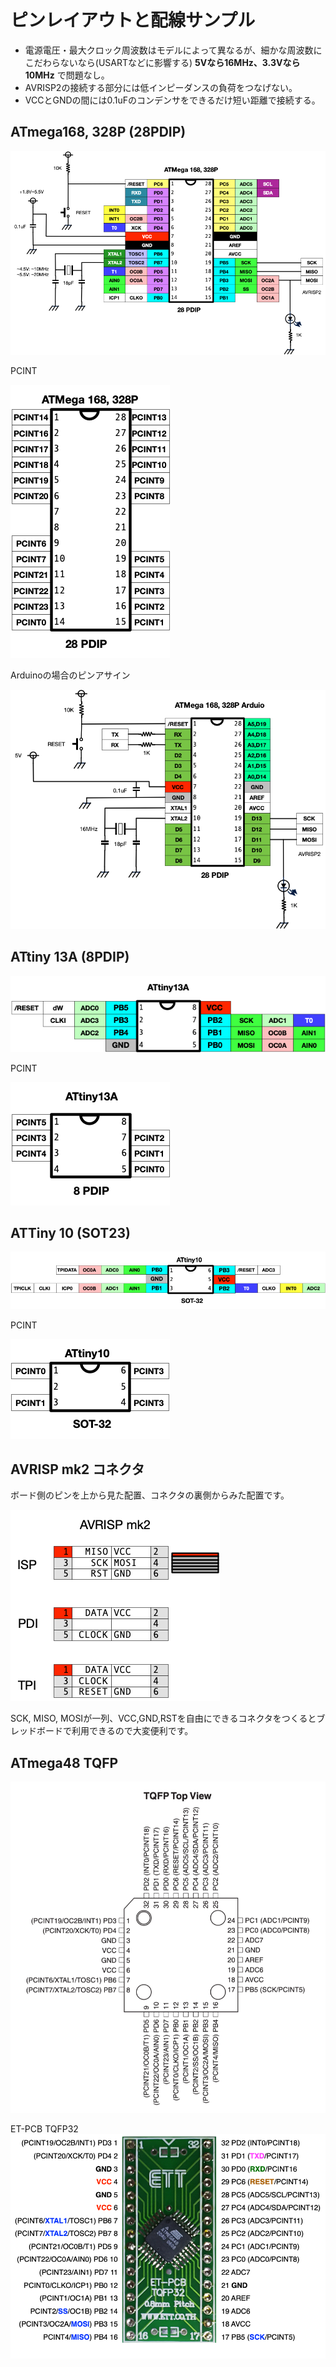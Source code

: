 # ピンレイアウトと配線サンプル

* 電源電圧・最大クロック周波数はモデルによって異なるが、細かな周波数にこだわらないなら(USARTなどに影響する) **5Vなら16MHz、3.3Vなら10MHz** で問題なし。
* AVRISP2の接続する部分には低インピーダンスの負荷をつなげない。
* VCCとGNDの間には0.1uFのコンデンサをできるだけ短い距離で接続する。

## ATmega168, 328P (28PDIP)
![ATmega328P-1](ATmega328P-1.png)

PCINT

![ATmega328P-2](ATmega328P-2.png)

Arduinoの場合のピンアサイン

![ATmega328P-3](ATmega328P-3.png)

## ATtiny 13A (8PDIP)
![ATtiny13A-1.png](ATtiny13A-1.png)

PCINT

![ATtiny13A-2.png](ATtiny13A-2.png)

## ATTiny 10 (SOT23)
![ATtiny10-1.png](ATtiny10-1.png)

PCINT

![ATtiny10-2.png](ATtiny10-2.png)

## AVRISP mk2 コネクタ
ボード側のピンを上から見た配置、コネクタの裏側からみた配置です。

![AVRISP2.png](AVRISP2.png)

SCK, MISO, MOSIが一列、VCC,GND,RSTを自由にできるコネクタをつくるとブレッドボードで利用できるので大変便利です。

## ATmega48 TQFP
![ATmega48-1.png](ATmega48-1.png)

ET-PCB TQFP32
![ATmega48-2.png](ATmega48-2.png)

